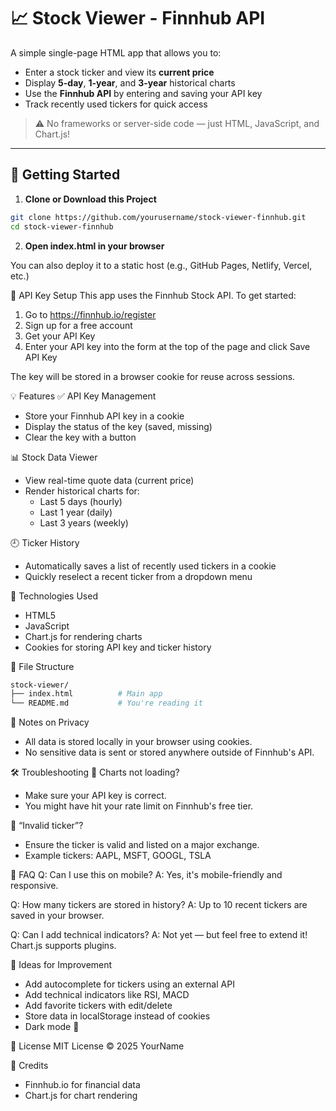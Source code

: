 # 📈 Stock Viewer - Finnhub API

A simple single-page HTML app that allows you to:

- Enter a stock ticker and view its **current price**
- Display **5-day**, **1-year**, and **3-year** historical charts
- Use the **Finnhub API** by entering and saving your API key
- Track recently used tickers for quick access

> ⚠️ No frameworks or server-side code — just HTML, JavaScript, and Chart.js!

---

## 🚀 Getting Started

1. **Clone or Download this Project**

```bash
git clone https://github.com/yourusername/stock-viewer-finnhub.git
cd stock-viewer-finnhub
```

2. **Open index.html in your browser**

You can also deploy it to a static host (e.g., GitHub Pages, Netlify, Vercel, etc.)

🔑 API Key Setup
This app uses the Finnhub Stock API. To get started:

1. Go to https://finnhub.io/register
2. Sign up for a free account
3. Get your API Key
4. Enter your API key into the form at the top of the page and click Save API Key

The key will be stored in a browser cookie for reuse across sessions.

💡 Features
✅ API Key Management
- Store your Finnhub API key in a cookie
- Display the status of the key (saved, missing)
- Clear the key with a button

📊 Stock Data Viewer
- View real-time quote data (current price)
- Render historical charts for:
  - Last 5 days (hourly)
  - Last 1 year (daily)
  - Last 3 years (weekly)

🕘 Ticker History
- Automatically saves a list of recently used tickers in a cookie
- Quickly reselect a recent ticker from a dropdown menu

🧱 Technologies Used
- HTML5
- JavaScript
- Chart.js for rendering charts
- Cookies for storing API key and ticker history

📂 File Structure

```bash
stock-viewer/
├── index.html          # Main app
└── README.md           # You're reading it
```

🔐 Notes on Privacy
- All data is stored locally in your browser using cookies.
- No sensitive data is sent or stored anywhere outside of Finnhub's API.

🛠 Troubleshooting
🔹 Charts not loading?
- Make sure your API key is correct.
- You might have hit your rate limit on Finnhub's free tier.

🔹 “Invalid ticker”?
- Ensure the ticker is valid and listed on a major exchange.
- Example tickers: AAPL, MSFT, GOOGL, TSLA

🙋 FAQ
Q: Can I use this on mobile?
A: Yes, it's mobile-friendly and responsive.

Q: How many tickers are stored in history?
A: Up to 10 recent tickers are saved in your browser.

Q: Can I add technical indicators?
A: Not yet — but feel free to extend it! Chart.js supports plugins.

🧩 Ideas for Improvement
- Add autocomplete for tickers using an external API
- Add technical indicators like RSI, MACD
- Add favorite tickers with edit/delete
- Store data in localStorage instead of cookies
- Dark mode 🌙

📄 License
MIT License © 2025 YourName

🙌 Credits
- Finnhub.io for financial data
- Chart.js for chart rendering
